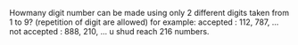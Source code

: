 
Howmany digit number can be made using only 2 different digits taken from 1 to 9? 
(repetition of digit are allowed)
for example: 
accepted : 112, 787, ...
not accepted : 888, 210, ... 
u shud reach 216 numbers. 